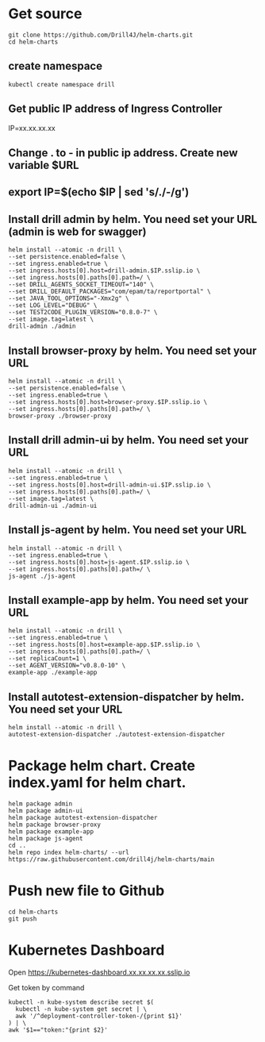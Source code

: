 # Get source
```
git clone https://github.com/Drill4J/helm-charts.git
cd helm-charts
```

## create namespace
```
kubectl create namespace drill
```

## Get public IP address of Ingress Controller
IP=xx.xx.xx.xx
## Change . to - in public ip address. Create new variable $URL
## export IP=$(echo $IP | sed 's/\./-/g')

## Install drill admin by helm. You need set your URL (admin is web for swagger)
```
helm install --atomic -n drill \
--set persistence.enabled=false \
--set ingress.enabled=true \
--set ingress.hosts[0].host=drill-admin.$IP.sslip.io \
--set ingress.hosts[0].paths[0].path=/ \
--set DRILL_AGENTS_SOCKET_TIMEOUT="140" \
--set DRILL_DEFAULT_PACKAGES="com/epam/ta/reportportal" \
--set JAVA_TOOL_OPTIONS="-Xmx2g" \
--set LOG_LEVEL="DEBUG" \
--set TEST2CODE_PLUGIN_VERSION="0.8.0-7" \
--set image.tag=latest \
drill-admin ./admin
```

## Install browser-proxy by helm. You need set your URL
```
helm install --atomic -n drill \
--set persistence.enabled=false \
--set ingress.enabled=true \
--set ingress.hosts[0].host=browser-proxy.$IP.sslip.io \
--set ingress.hosts[0].paths[0].path=/ \
browser-proxy ./browser-proxy
```

## Install drill admin-ui by helm. You need set your URL
```
helm install --atomic -n drill \
--set ingress.enabled=true \
--set ingress.hosts[0].host=drill-admin-ui.$IP.sslip.io \
--set ingress.hosts[0].paths[0].path=/ \
--set image.tag=latest \
drill-admin-ui ./admin-ui
```

## Install js-agent by helm. You need set your URL
```
helm install --atomic -n drill \
--set ingress.enabled=true \
--set ingress.hosts[0].host=js-agent.$IP.sslip.io \
--set ingress.hosts[0].paths[0].path=/ \
js-agent ./js-agent
```

## Install example-app by helm. You need set your URL
```
helm install --atomic -n drill \
--set ingress.enabled=true \
--set ingress.hosts[0].host=example-app.$IP.sslip.io \
--set ingress.hosts[0].paths[0].path=/ \
--set replicaCount=1 \
--set AGENT_VERSION="v0.8.0-10" \
example-app ./example-app
```

## Install autotest-extension-dispatcher by helm. You need set your URL
```
helm install --atomic -n drill \
autotest-extension-dispatcher ./autotest-extension-dispatcher
```

# Package helm chart. Create index.yaml for helm chart.
```
helm package admin
helm package admin-ui
helm package autotest-extension-dispatcher
helm package browser-proxy
helm package example-app
helm package js-agent
cd ..
helm repo index helm-charts/ --url https://raw.githubusercontent.com/drill4j/helm-charts/main
``` 

# Push new file to Github
```
cd helm-charts
git push
```

# Kubernetes Dashboard
Open https://kubernetes-dashboard.xx.xx.xx.xx.sslip.io

Get token by command
```
kubectl -n kube-system describe secret $(
  kubectl -n kube-system get secret | \
  awk '/^deployment-controller-token-/{print $1}'
) | \
awk '$1=="token:"{print $2}'
```
